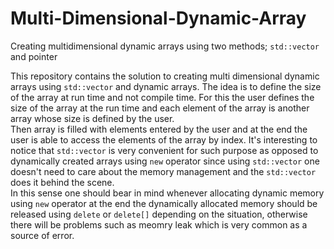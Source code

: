 # Multi-Dimensional-Dynamic-Array
Creating multidimensional dynamic arrays using two methods; `std::vector` and pointer

This repository contains the solution to creating multi dimensional dynamic arrays using `std::vector` and dynamic arrays.
The idea is to define the size of the array at run time and not compile time.
For this the user defines the size of the array at the run time and each element of the array is another array whose size is defined by the user.<br>
Then array is filled with elements entered by the user and at the end the user is able to access the elements of the array by index.
It's interesting to notice that `std::vector` is very convenient for such purpose as opposed to dynamically created arrays using `new` operator since using `std::vector` one doesn't need to care about the memory management and the `std::vector` does it behind the scene.<br>
In this sense one should bear in mind whenever allocating dynamic memory using `new` operator at the end the dynamically allocated memory should be released using `delete` or `delete[]` depending on the situation, otherwise there will be problems such as meomry leak which is very common as a source of error.